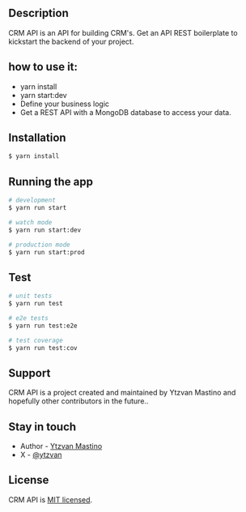 
## Description

CRM API is an API for building CRM's. Get an API REST boilerplate to kickstart the backend of your project. 

## how to use it: 
- yarn install
- yarn start:dev
- Define your business logic
- Get a REST API with a MongoDB database to access your data.

## Installation

```bash
$ yarn install
```

## Running the app

```bash
# development
$ yarn run start

# watch mode
$ yarn run start:dev

# production mode
$ yarn run start:prod
```

## Test

```bash
# unit tests
$ yarn run test

# e2e tests
$ yarn run test:e2e

# test coverage
$ yarn run test:cov
```

## Support

CRM API is a project created and maintained by Ytzvan Mastino and hopefully other contributors in the future..

## Stay in touch

- Author - [Ytzvan Mastino](https://ytzvan.com)
- X - [@ytzvan](https://x.com/ytzvan)

## License

CRM API is [MIT licensed](LICENSE).
